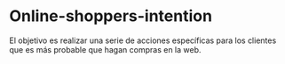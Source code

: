 # Online-shoppers-intention
El objetivo es realizar una serie de acciones específicas para los clientes que es más probable que hagan compras en la web.
